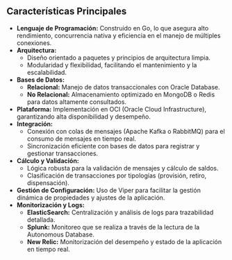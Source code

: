 ## Características Principales

- **Lenguaje de Programación:** Construido en Go, lo que asegura alto rendimiento, concurrencia nativa y eficiencia en el manejo de múltiples conexiones.
- **Arquitectura:**
    - Diseño orientado a paquetes y principios de arquitectura limpia.
    - Modularidad y flexibilidad, facilitando el mantenimiento y la escalabilidad.
- **Bases de Datos:**
    - **Relacional:** Manejo de datos transaccionales con Oracle Database.
    - **No Relacional:** Almacenamiento optimizado en MongoDB o Redis para datos altamente consultados.
- **Plataforma:** Implementación en OCI (Oracle Cloud Infrastructure), garantizando alta disponibilidad y desempeño.
- **Integración:**
    - Conexión con colas de mensajes (Apache Kafka o RabbitMQ) para el consumo de mensajes en tiempo real.
    - Sincronización eficiente con bases de datos para registrar y gestionar transacciones.
- **Cálculo y Validación:**
    - Lógica robusta para la validación de mensajes y cálculo de saldos.
    - Clasificación de transacciones por tipologías (provisión, retiro, dispensación).
- **Gestión de Configuración:** Uso de Viper para facilitar la gestión dinámica de propiedades y ajustes de la aplicación.
- **Monitorización y Logs:**
    - **ElasticSearch:** Centralización y análisis de logs para trazabilidad detallada.
    - **Splunk:** Monitoreo que se realiza a través de la lectura de la Autonomous Database.
    - **New Relic:** Monitorización del desempeño y estado de la aplicación en tiempo real.
